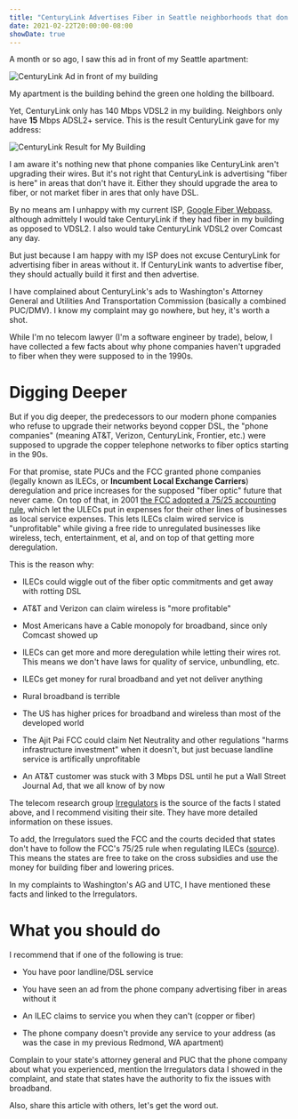 ```yaml
---
title: "CenturyLink Advertises Fiber in Seattle neighborhoods that don't have it: They were supposed to install Fiber in the 90s but didn't"
date: 2021-02-22T20:00:00-08:00
showDate: true
---
```


A month or so ago, I saw this ad in front of my Seattle apartment:

![CenturyLink Ad in front of my building](/images/cl-ad.jpg)

My apartment is the building behind the green one holding the billboard.

Yet, CenturyLink only has 140 Mbps VDSL2 in my building. Neighbors only have
**15** Mbps ADSL2+ service. This is the result CenturyLink gave for my address:

![CenturyLink Result for My Building](/images/cl-140.png)

I am aware it's nothing new that phone companies like CenturyLink aren't
upgrading their wires. But it's not right that CenturyLink is advertising
"fiber is here" in areas that don't have it. Either they should upgrade the
area to fiber, or not market fiber in ares that only have DSL.

By no means am I unhappy with my current ISP,
[Google Fiber Webpass](https://webpass.net/), although admittely I would take
CenturyLink if they had fiber in my building as opposed to VDSL2. I also would
take CenturyLink VDSL2 over Comcast any day.

But just because I am happy with my ISP does not excuse CenturyLink for
advertising fiber in areas without it. If CenturyLink wants to advertise fiber,
they should actually build it first and then advertise.

I have complained about CenturyLink's ads to Washington's Attorney General
and Utilities And Transportation Commission (basically a combined PUC/DMV).
I know my complaint may go nowhere, but hey, it's worth a shot.

While I'm no telecom lawyer (I'm a software engineer by trade), below, I have
collected a few facts about why phone companies haven't upgraded to fiber when
they were supposed to in the 1990s.

# Digging Deeper

But if you dig deeper, the predecessors to our modern phone companies who
refuse to upgrade their networks beyond copper DSL, the "phone companies"
(meaning AT&amp;T, Verizon, CenturyLink, Frontier, etc.) were supposed to
upgrade the copper telephone networks to fiber optics starting in the 90s.

For that promise, state PUCs and the FCC granted phone companies (legally known
as ILECs, or **Incumbent Local Exchange Carriers**) deregulation and price
increases for the supposed "fiber optic" future that never came. On top of
that, in 2001
[the FCC adopted a 75/25 accounting rule](http://irregulators.org/irregulators-big-win-we-freed-the-states-from-the-fcc/),
which let the ULECs put in expenses for their other lines of businesses as
local service expenses. This lets ILECs claim wired service is "unprofitable"
while giving a free ride to unregulated businesses like wireless, tech,
entertainment, et al, and on top of that getting more deregulation.

This is the reason why:

 * ILECs could wiggle out of the fiber optic commitments and get away with rotting DSL

 * AT&amp;T and Verizon can claim wireless is "more profitable"

 * Most Americans have a Cable monopoly for broadband, since only Comcast showed up

 * ILECs can get more and more deregulation while letting their wires rot. This means we don't have laws for quality of service, unbundling, etc.

 * ILECs get money for rural broadband and yet not deliver anything

 * Rural broadband is terrible

 * The US has higher prices for broadband and wireless than most of the developed world

 * The Ajit Pai FCC could claim Net Neutrality and other regulations "harms infrastructure investment" when it doesn't, but just becuase landline service is artifically unprofitable

 * An AT&amp;T customer was stuck with 3 Mbps DSL until he put a Wall Street Journal Ad, that we all know of by now

The telecom research group [Irregulators](http://irregulators.org/) is the
source of the facts I stated above, and I recommend visiting their site. They
have more detailed information on these issues.

To add, the Irregulators sued the FCC and the courts decided that states don't
have to follow the FCC's 75/25 rule when regulating ILECs
([source](http://irregulators.org/irregulators-big-win-we-freed-the-states-from-the-fcc/)).
This means the states are free to take on the cross subsidies and use the money
for building fiber and lowering prices.

In my complaints to Washington's AG and UTC, I have mentioned these facts and
linked to the Irregulators.

# What you should do

I recommend that if one of the following is true:

 * You have poor landline/DSL service

 * You have seen an ad from the phone company advertising fiber in areas without it

 * An ILEC claims to service you when they can't (copper or fiber)

 * The phone company doesn't provide any service to your address (as was the case in my previous Redmond, WA apartment)

Complain to your state's attorney general and PUC that the phone company about
what you experienced, mention the Irregulators data I showed in the complaint,
and state that states have the authority to fix the issues with broadband.

Also, share this article with others, let's get the word out.

